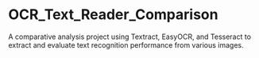 # OCR_Text_Reader_Comparison
A comparative analysis project using Textract, EasyOCR, and Tesseract to extract and evaluate text recognition performance from various images. 
